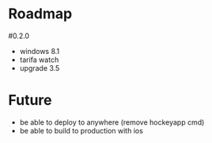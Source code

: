 # Roadmap

#0.2.0

* windows 8.1
* tarifa watch
* upgrade 3.5

# Future

* be able to deploy to anywhere (remove hockeyapp cmd)
* be able to build to production with ios
